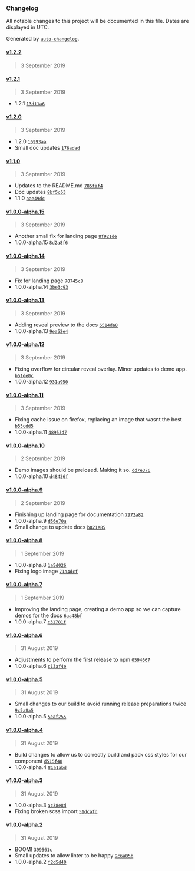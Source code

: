 ### Changelog

All notable changes to this project will be documented in this file. Dates are displayed in UTC.

Generated by [`auto-changelog`](https://github.com/CookPete/auto-changelog).

#### [v1.2.2](https://github.com/nosachamos/react-circular-reveal/compare/v1.2.2...v1.2.2)

> 3 September 2019

#### [v1.2.1](https://github.com/nosachamos/react-circular-reveal/compare/v1.2.0...v1.2.1)

> 3 September 2019

- 1.2.1 [`13d11a6`](https://github.com/nosachamos/react-circular-reveal/commit/13d11a6e1d7a941e8e3bc236091fc21e120fbb0e)

#### [v1.2.0](https://github.com/nosachamos/react-circular-reveal/compare/v1.1.0...v1.2.0)

> 3 September 2019

- 1.2.0 [`16993aa`](https://github.com/nosachamos/react-circular-reveal/commit/16993aa8482b4e1c673237972cd9529c15181ffc)
- Small doc updates [`176adad`](https://github.com/nosachamos/react-circular-reveal/commit/176adad43964d41a65d4103d3f72d70d64a56e8d)

#### [v1.1.0](https://github.com/nosachamos/react-circular-reveal/compare/v1.0.0-alpha.15...v1.1.0)

> 3 September 2019

- Updates to the README.md [`785faf4`](https://github.com/nosachamos/react-circular-reveal/commit/785faf42522b4d6ed6c1ae507a597a770a126a10)
- Doc updates [`8bf5c63`](https://github.com/nosachamos/react-circular-reveal/commit/8bf5c63430e4b9806737937bf96467abbd73903b)
- 1.1.0 [`aae49dc`](https://github.com/nosachamos/react-circular-reveal/commit/aae49dc41c4982ef6605bbf9e8d7ada0de4c3c81)

#### [v1.0.0-alpha.15](https://github.com/nosachamos/react-circular-reveal/compare/v1.0.0-alpha.14...v1.0.0-alpha.15)

> 3 September 2019

- Another small fix for landing page [`8f921de`](https://github.com/nosachamos/react-circular-reveal/commit/8f921def6ef650a9d99078838600b1f150b5eb13)
- 1.0.0-alpha.15 [`8d2a8f6`](https://github.com/nosachamos/react-circular-reveal/commit/8d2a8f6d1610f9b3e41d9cc21f60024db8b9f52a)

#### [v1.0.0-alpha.14](https://github.com/nosachamos/react-circular-reveal/compare/v1.0.0-alpha.13...v1.0.0-alpha.14)

> 3 September 2019

- Fix for landing page [`70745c8`](https://github.com/nosachamos/react-circular-reveal/commit/70745c81f5bb2bd451ebe454611287367e9e8bc7)
- 1.0.0-alpha.14 [`3be3c93`](https://github.com/nosachamos/react-circular-reveal/commit/3be3c93b32dc0a1012f5f7936f1b5b556ff16503)

#### [v1.0.0-alpha.13](https://github.com/nosachamos/react-circular-reveal/compare/v1.0.0-alpha.12...v1.0.0-alpha.13)

> 3 September 2019

- Adding reveal preview to the docs [`6514da8`](https://github.com/nosachamos/react-circular-reveal/commit/6514da84972741dd453df34d7e18bc11a9f88d5b)
- 1.0.0-alpha.13 [`9ea52e4`](https://github.com/nosachamos/react-circular-reveal/commit/9ea52e44550bf5f3adabc4f30b03476665fc501d)

#### [v1.0.0-alpha.12](https://github.com/nosachamos/react-circular-reveal/compare/v1.0.0-alpha.11...v1.0.0-alpha.12)

> 3 September 2019

- Fixing overflow for circular reveal overlay. Minor updates to demo app. [`b51de0c`](https://github.com/nosachamos/react-circular-reveal/commit/b51de0cb53dcdfe9a9a6a059710ae58318329b46)
- 1.0.0-alpha.12 [`931a950`](https://github.com/nosachamos/react-circular-reveal/commit/931a950c9dde3f28eb1b099727dd703844eb94bb)

#### [v1.0.0-alpha.11](https://github.com/nosachamos/react-circular-reveal/compare/v1.0.0-alpha.10...v1.0.0-alpha.11)

> 3 September 2019

- Fixing cache issue on firefox, replacing an image that wasnt the best [`b55cdd5`](https://github.com/nosachamos/react-circular-reveal/commit/b55cdd5f912b8420e09a95ef43c1baf19ff19794)
- 1.0.0-alpha.11 [`48953d7`](https://github.com/nosachamos/react-circular-reveal/commit/48953d738473e7ac85898a60991effb64d10d147)

#### [v1.0.0-alpha.10](https://github.com/nosachamos/react-circular-reveal/compare/v1.0.0-alpha.9...v1.0.0-alpha.10)

> 2 September 2019

- Demo images should be preloaed. Making it so. [`dd7e376`](https://github.com/nosachamos/react-circular-reveal/commit/dd7e3763d7600f61a3374b7455bf9389ca40660c)
- 1.0.0-alpha.10 [`d48436f`](https://github.com/nosachamos/react-circular-reveal/commit/d48436f597c9baabd77863e709c32ea5ed42341e)

#### [v1.0.0-alpha.9](https://github.com/nosachamos/react-circular-reveal/compare/v1.0.0-alpha.8...v1.0.0-alpha.9)

> 2 September 2019

- Finishing up landing page for documentation [`7972a82`](https://github.com/nosachamos/react-circular-reveal/commit/7972a829d74a23847ff0c465c57acac28c3532d5)
- 1.0.0-alpha.9 [`d56e70a`](https://github.com/nosachamos/react-circular-reveal/commit/d56e70ae6565da0399e1ca81b001d2d2bba8754d)
- Small change to update docs [`b021e85`](https://github.com/nosachamos/react-circular-reveal/commit/b021e8595257adba78570098e90d524ec4bdb3f3)

#### [v1.0.0-alpha.8](https://github.com/nosachamos/react-circular-reveal/compare/v1.0.0-alpha.7...v1.0.0-alpha.8)

> 1 September 2019

- 1.0.0-alpha.8 [`1a5d026`](https://github.com/nosachamos/react-circular-reveal/commit/1a5d026d74bd8406f10ac17da8449512e701a7fd)
- Fixing logo image [`71a4dcf`](https://github.com/nosachamos/react-circular-reveal/commit/71a4dcf044f714f5bf389e0082c530485d49711d)

#### [v1.0.0-alpha.7](https://github.com/nosachamos/react-circular-reveal/compare/v1.0.0-alpha.6...v1.0.0-alpha.7)

> 1 September 2019

- Improving the landing page, creating a demo app so we can capture demos for the docs [`6aa48bf`](https://github.com/nosachamos/react-circular-reveal/commit/6aa48bf755841b1acff7ed07b78ff1c1931fbab0)
- 1.0.0-alpha.7 [`c31781f`](https://github.com/nosachamos/react-circular-reveal/commit/c31781f0e7cbabe1c6e1cc9b6db23eca9bb1f19c)

#### [v1.0.0-alpha.6](https://github.com/nosachamos/react-circular-reveal/compare/v1.0.0-alpha.5...v1.0.0-alpha.6)

> 31 August 2019

- Adjustments to perform the first release to npm [`0594667`](https://github.com/nosachamos/react-circular-reveal/commit/0594667d6c77207bfcc729a85d6ed5f5784dbd12)
- 1.0.0-alpha.6 [`c13af4e`](https://github.com/nosachamos/react-circular-reveal/commit/c13af4e22737c9616f956b57389aca7cdfa619cb)

#### [v1.0.0-alpha.5](https://github.com/nosachamos/react-circular-reveal/compare/v1.0.0-alpha.4...v1.0.0-alpha.5)

> 31 August 2019

- Small changes to our build to avoid running release preparations twice [`9c5a8a5`](https://github.com/nosachamos/react-circular-reveal/commit/9c5a8a5495299532938544a68dab5bbcf6087dfb)
- 1.0.0-alpha.5 [`5eaf255`](https://github.com/nosachamos/react-circular-reveal/commit/5eaf255b68c78839c7180921ded331b3b75926a8)

#### [v1.0.0-alpha.4](https://github.com/nosachamos/react-circular-reveal/compare/v1.0.0-alpha.3...v1.0.0-alpha.4)

> 31 August 2019

- Build changes to allow us to correctly build and pack css styles for our component [`d515f48`](https://github.com/nosachamos/react-circular-reveal/commit/d515f483659853c64f8681266b3ab235acb954d4)
- 1.0.0-alpha.4 [`81a1abd`](https://github.com/nosachamos/react-circular-reveal/commit/81a1abdd0e7ea9db6ea031549bb30faa86e4352c)

#### [v1.0.0-alpha.3](https://github.com/nosachamos/react-circular-reveal/compare/v1.0.0-alpha.2...v1.0.0-alpha.3)

> 31 August 2019

- 1.0.0-alpha.3 [`ac38e8d`](https://github.com/nosachamos/react-circular-reveal/commit/ac38e8d3189c7742a8d0362b5c758754ea9fb1ff)
- Fixing broken scss import [`51dcafd`](https://github.com/nosachamos/react-circular-reveal/commit/51dcafd9a7c3670bdd2e3bca62f7d1eaeef0cd15)

#### v1.0.0-alpha.2

> 31 August 2019

- BOOM! [`399561c`](https://github.com/nosachamos/react-circular-reveal/commit/399561cdd208910f0c9a4decbfcd1b1d96cbfee2)
- Small updates to allow linter to be happy [`9c6a05b`](https://github.com/nosachamos/react-circular-reveal/commit/9c6a05b0484c29157757d344d6b5147662500ff6)
- 1.0.0-alpha.2 [`f2d5d40`](https://github.com/nosachamos/react-circular-reveal/commit/f2d5d408ced7dec6d9d714166d8d26aea180c73a)
